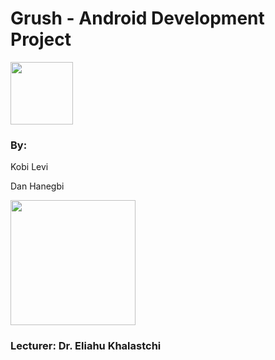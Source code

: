 # Grush - Android Development Project

<img src="https://i.ibb.co/PMLRmtB/grush.png" width="100px;"/>

### By: 

Kobi Levi

Dan Hanegbi

<img src="https://upload.wikimedia.org/wikipedia/he/8/88/LOGOMINHALNEW.png" width="200px;"/>

### Lecturer: Dr. Eliahu Khalastchi
